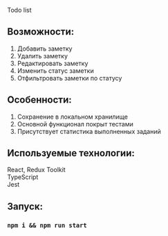 Todo list

## Возможности:
1. Добавить заметку
2. Удалить заметку
3. Редактировать заметку
4. Изменить статус заметки
5. Отфильтровать заметки по статусу

## Особенности:
1. Сохранение в локальном хранилище
2. Основной функционал покрыт тестами
3. Присутствует статистика выполненных заданий

## Используемые технологии:
React, Redux Toolkit \
TypeScript \
Jest

## Запуск:
### `npm i && npm run start`
